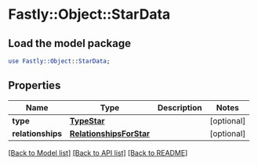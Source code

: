# Fastly::Object::StarData

## Load the model package
```perl
use Fastly::Object::StarData;
```

## Properties
Name | Type | Description | Notes
------------ | ------------- | ------------- | -------------
**type** | [**TypeStar**](TypeStar.md) |  | [optional] 
**relationships** | [**RelationshipsForStar**](RelationshipsForStar.md) |  | [optional] 

[[Back to Model list]](../README.md#documentation-for-models) [[Back to API list]](../README.md#documentation-for-api-endpoints) [[Back to README]](../README.md)


